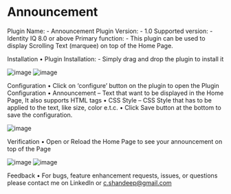 # Announcement

Plugin Name: - Announcement
Plugin Version: - 1.0 
Supported version: - Identity IQ 8.0 or above 
Primary function: - This plugin can be used to display Scrolling Text (marquee) on top of the Home Page.

Installation
•	Plugin Installation: - Simply drag and drop the plugin to install it
 
![image](https://github.com/shandeepc/Announcement/assets/42472392/70ba6aa3-2585-496d-8b25-f629dc33962e)
![image](https://github.com/shandeepc/Announcement/assets/42472392/b33968f5-ae3f-4905-ac90-ac1a00bfa4bc)

Configuration
•	Click on ‘configure’ button on the plugin to open the Plugin Configuration
•	Announcement – Text that want to be displayed in the Home Page, It also supports HTML tags
•	CSS Style – CSS Style that has to be applied to the text, like size, color e.t.c.
•	Click Save button at the bottom to save the configuration.

![image](https://github.com/shandeepc/Announcement/assets/42472392/e71bbb48-c3c6-492a-85bf-207cec356c1e)

 
Verification
•	Open or Reload the Home Page to see your announcement on top of the Page

![image](https://github.com/shandeepc/Announcement/assets/42472392/48d8e9cf-793a-4f27-ac0f-a84f1d4c0b3c)
![image](https://github.com/shandeepc/Announcement/assets/42472392/7955ad75-9086-4e2a-a53a-a0b17242b8f2)

Feedback
•	For bugs, feature enhancement requests, issues, or questions please contact me on LinkedIn or c.shandeep@gmail.com
